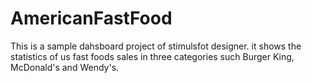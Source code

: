 # AmericanFastFood
This is a sample dahsboard project of stimulsfot designer.
it shows the statistics of us fast foods sales in three categories such Burger King, McDonald's and Wendy's.
